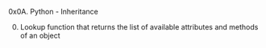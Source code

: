 0x0A. Python - Inheritance

0. Lookup
function that returns the list of available attributes and methods of an object
